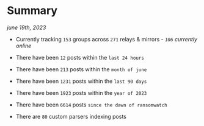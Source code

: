 
# Summary
_june 19th, 2023_

- Currently tracking `153` groups across `271` relays & mirrors - _`106` currently online_

- There have been `12` posts within the `last 24 hours`

- There have been `213` posts within the `month of june`

- There have been `1231` posts within the `last 90 days`

- There have been `1923` posts within the `year of 2023`

- There have been `6614` posts `since the dawn of ransomwatch`

- There are `80` custom parsers indexing posts
